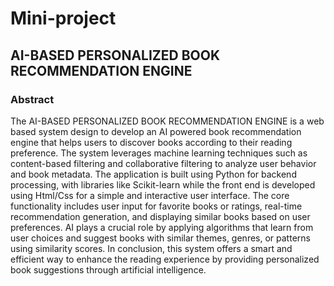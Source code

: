 # Mini-project
## AI-BASED PERSONALIZED BOOK RECOMMENDATION ENGINE
### Abstract

The AI-BASED PERSONALIZED BOOK RECOMMENDATION ENGINE  is a web based system design to develop an AI powered book recommendation engine that helps users to discover books according to their reading preference. The system leverages machine learning techniques such as content-based filtering and collaborative filtering to analyze user behavior and book metadata. The application is built using Python for backend processing, with libraries like Scikit-learn  while the front end is developed using Html/Css for a simple and interactive user interface. The core functionality includes user input for favorite books or ratings, real-time recommendation generation, and displaying similar books based on user preferences. AI plays a crucial role by applying algorithms that learn from user choices and suggest books with similar themes, genres, or patterns using similarity scores. In conclusion, this system offers a smart and efficient way to enhance the reading experience by providing personalized book suggestions through artificial intelligence.

